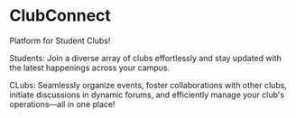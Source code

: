 # ClubConnect

Platform for Student Clubs!

Students: Join a diverse array of clubs effortlessly and stay updated with the latest happenings across your campus.

CLubs: Seamlessly organize events, foster collaborations with other clubs, initiate discussions in dynamic forums, and efficiently manage your club's operations—all in one place!
